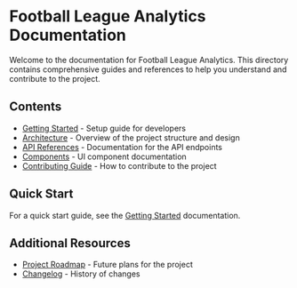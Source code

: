 
# Football League Analytics Documentation

Welcome to the documentation for Football League Analytics. This directory contains comprehensive guides and references to help you understand and contribute to the project.

## Contents

- [Getting Started](./getting-started.md) - Setup guide for developers
- [Architecture](./architecture.md) - Overview of the project structure and design
- [API References](./api/README.md) - Documentation for the API endpoints
- [Components](./components/README.md) - UI component documentation
- [Contributing Guide](../CONTRIBUTING.md) - How to contribute to the project

## Quick Start

For a quick start guide, see the [Getting Started](./getting-started.md) documentation.

## Additional Resources

- [Project Roadmap](./roadmap.md) - Future plans for the project
- [Changelog](../CHANGELOG.md) - History of changes
